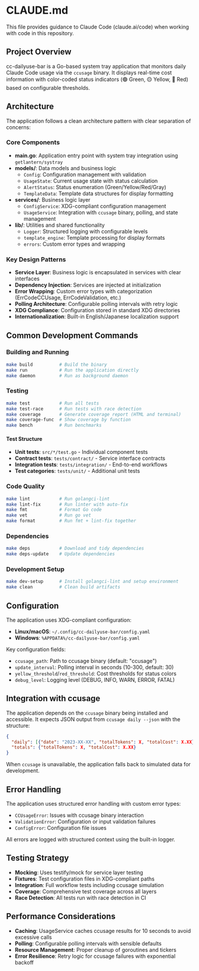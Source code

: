 # CLAUDE.md

This file provides guidance to Claude Code (claude.ai/code) when working with code in this repository.

## Project Overview

cc-dailyuse-bar is a Go-based system tray application that monitors daily Claude Code usage via the `ccusage` binary. It displays real-time cost information with color-coded status indicators (🟢 Green, 🟡 Yellow, 🔴 Red) based on configurable thresholds.

## Architecture

The application follows a clean architecture pattern with clear separation of concerns:

### Core Components

- **main.go**: Application entry point with system tray integration using `getlantern/systray`
- **models/**: Data models and business logic
  - `Config`: Configuration management with validation
  - `UsageState`: Current usage state with status calculation
  - `AlertStatus`: Status enumeration (Green/Yellow/Red/Gray)
  - `TemplateData`: Template data structures for display formatting
- **services/**: Business logic layer
  - `ConfigService`: XDG-compliant configuration management
  - `UsageService`: Integration with `ccusage` binary, polling, and state management
- **lib/**: Utilities and shared functionality
  - `Logger`: Structured logging with configurable levels
  - `template_engine`: Template processing for display formats
  - `errors`: Custom error types and wrapping

### Key Design Patterns

- **Service Layer**: Business logic is encapsulated in services with clear interfaces
- **Dependency Injection**: Services are injected at initialization
- **Error Wrapping**: Custom error types with categorization (ErrCodeCCUsage, ErrCodeValidation, etc.)
- **Polling Architecture**: Configurable polling intervals with retry logic
- **XDG Compliance**: Configuration stored in standard XDG directories
- **Internationalization**: Built-in English/Japanese localization support

## Common Development Commands

### Building and Running
```bash
make build          # Build the binary
make run            # Run the application directly
make daemon         # Run as background daemon
```

### Testing
```bash
make test           # Run all tests
make test-race      # Run tests with race detection
make coverage       # Generate coverage report (HTML and terminal)
make coverage-func  # Show coverage by function
make bench          # Run benchmarks
```

#### Test Structure
- **Unit tests**: `src/*/test.go` - Individual component tests
- **Contract tests**: `tests/contract/` - Service interface contracts  
- **Integration tests**: `tests/integration/` - End-to-end workflows
- **Test categories**: `tests/unit/` - Additional unit tests

### Code Quality
```bash
make lint           # Run golangci-lint
make lint-fix       # Run linter with auto-fix
make fmt            # Format Go code
make vet            # Run go vet
make format         # Run fmt + lint-fix together
```

### Dependencies
```bash
make deps           # Download and tidy dependencies
make deps-update    # Update dependencies
```

### Development Setup
```bash
make dev-setup      # Install golangci-lint and setup environment
make clean          # Clean build artifacts
```

## Configuration

The application uses XDG-compliant configuration:
- **Linux/macOS**: `~/.config/cc-dailyuse-bar/config.yaml`
- **Windows**: `%APPDATA%/cc-dailyuse-bar/config.yaml`

Key configuration fields:
- `ccusage_path`: Path to ccusage binary (default: "ccusage")
- `update_interval`: Polling interval in seconds (10-300, default: 30)
- `yellow_threshold`/`red_threshold`: Cost thresholds for status colors
- `debug_level`: Logging level (DEBUG, INFO, WARN, ERROR, FATAL)

## Integration with ccusage

The application depends on the `ccusage` binary being installed and accessible. It expects JSON output from `ccusage daily --json` with the structure:
```json
{
  "daily": [{"date": "2023-XX-XX", "totalTokens": X, "totalCost": X.XX}],
  "totals": {"totalTokens": X, "totalCost": X.XX}
}
```

When `ccusage` is unavailable, the application falls back to simulated data for development.

## Error Handling

The application uses structured error handling with custom error types:
- `CCUsageError`: Issues with ccusage binary interaction
- `ValidationError`: Configuration or input validation failures
- `ConfigError`: Configuration file issues

All errors are logged with structured context using the built-in logger.

## Testing Strategy

- **Mocking**: Uses testify/mock for service layer testing
- **Fixtures**: Test configuration files in XDG-compliant paths
- **Integration**: Full workflow tests including ccusage simulation
- **Coverage**: Comprehensive test coverage across all layers
- **Race Detection**: All tests run with race detection in CI

## Performance Considerations

- **Caching**: UsageService caches ccusage results for 10 seconds to avoid excessive calls
- **Polling**: Configurable polling intervals with sensible defaults
- **Resource Management**: Proper cleanup of goroutines and tickers
- **Error Resilience**: Retry logic for ccusage failures with exponential backoff